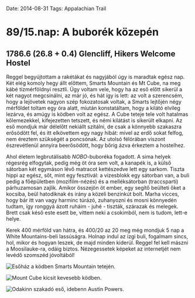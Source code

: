 Date: 2014-08-31
Tags: Appalachian Trail

# 89/15.nap: A buborék közepén

## 1786.6 (26.8 + 0.4) Glencliff, Hikers Welcome Hostel

Reggel begyújtottam a rakétákat és nagyjából úgy is maradtak egész nap. Két elég komoly hegy állt előttem, Smarts Mountain és Mt Cube, na meg kábé tízmérföldnyi resztli. Úgy voltam vele, hogy ha az eső előtt sikerül a két nagyot megcsinálni, az már jó, és hát így is lett: az volt a szerencsém, hogy a lejövetek nagyon szép fokozatosak voltak, a Smarts lejtőjén négy mérföldet toltam egy óra alatt, miután konstatáltam, hogy a kilátó elvileg lezárva, és amúgy is ködben volt az egész. A Cube teteje tele volt hatalmas kőlemezekkel, kifejezetten tetszett, és némi kilátást is sikerült elkapni. Az eső mondjuk már délelőtt nekiállt szitálni, de csak a könnyebb szakaszra erősödött fel, és itt elkövettem egy nagy hibát: mivel az erdő sokat felfog, nem éreztem szükségét a poncsónak. Az utolsó félórában viszont észrevétlenül annyira beerősödött, hogy bőrig ázva érkeztem a hostelhez.

Ahol életem legbrutálisabb *NOBO*-buboréka fogadott. A sima helyek régesrég elfogytak, pedig még öt óra sem volt, a kanapék is, a külső sátorban két egymáson lévő matracot kettészedve lett egy sarkom. Tiszta hippi az egész, sőt, mint egy fesztivál: a vizesblokk egy sátorban van, a buli pedig a főépületben (mozifilm-nézés) és a melléksátorban (traccsparti) párhuzamosan zajlik. Amikor összejön öt ember, egy segítő beülteti őket a kocsiba, beül hatodiknak és irány a közeli benzinkút bolt. Marha vicces, hogy bár itt van vagy harminc túrázó, zuhanyozni és mosni könnyedén tudtam, így ronggyá ázott ruháim - juhé - tiszták, szárazak és melegek. Brett csak késő este esett be, vittem neki a csokimból, nem is tudom, lett-e helye.

Kerek 400 mérföld van hátra, és 400/20 az 20 meg még mondjuk 5 nap a White Mountains-beli lassúságra. Holnap indul az izgi buli, fogalmam sincs, hol, mikor és hogyan leszek, de majd minden kiderül. Reggel fel kell mászni a Moosilauke-ra, odáig biztos. Nézegessetek képeket az internetjét nem levédő szomszéd jóvoltából!

![Esőház a ködben Smarts Mountain tetején.](https://lh3.googleusercontent.com/-Bobae70XnWU/VDWnqIXwUHI/AAAAAAAAIRU/DtMWFR0ddu4/s1152-Ic42/140831_092000.jpg)

![Mount Cube kicsit kevesebb ködben.](https://lh3.googleusercontent.com/-ZQtL4xhVCM8/VDWnqYVgXvI/AAAAAAAAIIc/fplJtpwvgXg/s1152-Ic42/140831_120517.jpg)

![Odakinn szakadó eső, idebenn Austin Powers.](https://lh3.googleusercontent.com/-8NbD3n62rpM/VDWnq2VRorI/AAAAAAAAIJQ/hKPTbVIHpLg/s1152-Ic42/140831_211433.jpg)
